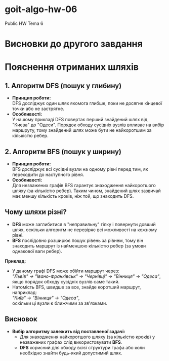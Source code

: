 # goit-algo-hw-06
Public HW Tema 6

# Висновки до другого завдання

# Пояснення отриманих шляхів

## 1. Алгоритм DFS (пошук у глибину)
- **Принцип роботи:**  
  DFS досліджує один шлях якомога глибше, поки не досягне кінцевої точки або не застрягне.
- **Особливості:**  
  У нашому прикладі DFS повертає перший знайдений шлях від "Києва" до "Одеси". Порядок обходу сусідніх вузлів впливає на вибір маршруту, тому знайдений шлях може бути не найкоротшим за кількістю ребер.

## 2. Алгоритм BFS (пошук у ширину)
- **Принцип роботи:**  
  BFS досліджує всі сусідні вузли на одному рівні перед тим, як переходити до наступного рівня.
- **Особливості:**  
  Для незважених графів BFS гарантує знаходження найкоротшого шляху (за кількістю ребер). Таким чином, знайдений шлях зазвичай має меншу кількість кроків, ніж той, що знаходить DFS.

## Чому шляхи різні?
- **DFS** може заглибитися в "неправильну" гілку і повернути довший шлях, оскільки алгоритм не перевіряє всі можливості на кожному рівні.
- **BFS** послідовно розширює пошук рівень за рівнем, тому він знаходить маршрут із найменшою кількістю ребер (за умови однакової ваги ребер).

**Приклад:**
- У даному графі DFS може обійти маршрут через:  
  *"Львів" → "Івано-Франківськ" → "Чернівці" → "Вінниця" → "Одеса"*,  
  якщо порядок обходу сусідніх вузлів саме такий.
- Натомість BFS, швидше за все, знайде коротший маршрут, наприклад:  
  *"Київ" → "Вінниця" → "Одеса"*,  
  оскільки ці вузли є ближчими за зв'язками.

## Висновок
- **Вибір алгоритму залежить від поставленої задачі:**  
  - Для знаходження найкоротшого шляху (за кількістю кроків) у незважених графах слід використовувати **BFS**.
  - **DFS** корисний для обходу всієї структури графа або коли необхідно знайти будь-який допустимий шлях.
